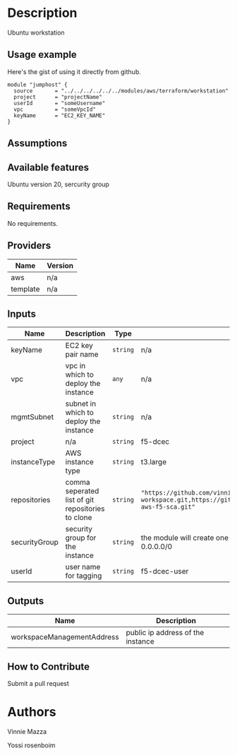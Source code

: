 # Description
Ubuntu workstation
## Usage example

Here's the gist of using it directly from github.

```hcl
module "jumphost" {
  source       = "../../../../../../modules/aws/terraform/workstation"
  project      = "projectName"
  userId       = "someUsername"
  vpc          = "someVpcId"
  keyName      = "EC2_KEY_NAME"
}
```

## Assumptions

## Available features

Ubuntu version 20, sercurity group
## Requirements

No requirements.

## Providers

| Name | Version |
|------|---------|
| aws | n/a |
| template | n/a |

## Inputs

| Name | Description | Type | Default | Required |
|------|-------------|------|---------|:--------:|
| keyName | EC2 key pair name | `string` | n/a | yes |
| vpc | vpc in which to deploy the instance | `any` | n/a | yes |
| mgmtSubnet | subnet in which to deploy the instance | `string` | n/a | yes |
| project | n/a | `string` | f5-dcec | no |
| instanceType | AWS instance type | `string` | t3.large | no |
| repositories | comma seperated list of git repositories to clone | `string` | `"https://github.com/vinnie357/aws-tf-workspace.git,https://github.com/f5devcentral/terraform-aws-f5-sca.git"` | no |
| securityGroup | security group for the instance | `string` | the module will create one with port 22 and 5800 open to 0.0.0.0/0 | no |
| userId | user name for tagging | `string` | f5-dcec-user | no |


## Outputs

| Name | Description |
|------|-------------|
| workspaceManagementAddress | public ip address of the instance |

<!-- END OF PRE-COMMIT-TERRAFORM DOCS HOOK -->

## How to Contribute

Submit a pull request

# Authors
Vinnie Mazza

Yossi rosenboim
